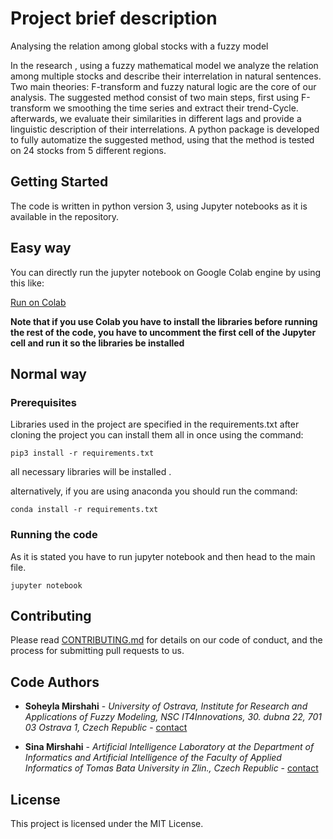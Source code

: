 # Project brief description

Analysing the relation among global stocks with a fuzzy model

In the research , using a fuzzy mathematical model we analyze the relation among multiple stocks and describe their interrelation in natural sentences. Two main theories: F-transform and fuzzy natural logic are the core of our analysis. The suggested method consist of two main steps, first using F-transform we smoothing the time series and extract their trend-Cycle. afterwards, we evaluate their similarities in different lags and provide a linguistic description of their interrelations. A python package is developed to fully automatize the suggested method, using that the method is tested on 24 stocks from 5 different regions.

## Getting Started

The code is written in python version 3, using Jupyter notebooks as it is available in the repository.

## Easy way

You can directly run the jupyter notebook on Google Colab engine by using this like:

[Run on Colab](https://colab.research.google.com/github/Sinamirshahi/stockfuzzymodeling/blob/main/main.ipynb#)

**Note that if you use Colab you have to install the libraries before running the rest of the code, you have to uncomment the first cell of the Jupyter cell and run it so the libraries be installed**


## Normal way

### Prerequisites

Libraries used in the project are specified in the requirements.txt
after cloning the project you can install them all in once using the command:
```
pip3 install -r requirements.txt
```
all necessary libraries will be installed .

alternatively, if you are using anaconda you should run the command:
```
conda install -r requirements.txt
```

### Running the code

As it is stated you have to run jupyter notebook and then head to the main file.

```
jupyter notebook
```

## Contributing

Please read [CONTRIBUTING.md](https://gist.github.com/PurpleBooth/b24679402957c63ec426) for details on our code of conduct, and the process for submitting pull requests to us.

## Code Authors

* **Soheyla Mirshahi** - *University of Ostrava, Institute for Research and Applications of Fuzzy Modeling, NSC IT4Innovations, 30. dubna 22, 701 03 Ostrava 1, Czech Republic* - [contact](mailto:soheyla.mirshahi@osu.cz)

* **Sina Mirshahi** - *Artificial Intelligence Laboratory at the Department of Informatics and Artificial Intelligence of the Faculty of Applied Informatics of Tomas Bata University in Zlin., Czech Republic* - [contact](mailto:mirshahi@utb.cz)



## License

This project is licensed under the MIT License.


